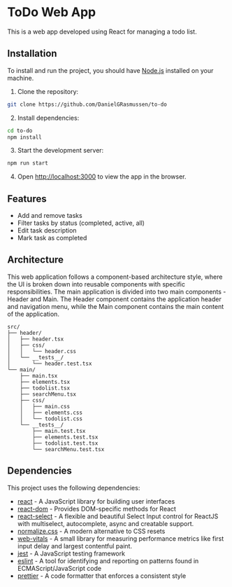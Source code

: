 # ToDo Web App

This is a web app developed using React for managing a todo list.

## Installation

To install and run the project, you should have [Node.js](https://nodejs.org/) installed on your machine.

1. Clone the repository:

```bash
git clone https://github.com/DanielGRasmussen/to-do
```

2. Install dependencies:

```bash
cd to-do
npm install
```

3. Start the development server:

```bash
npm run start
```

4. Open [http://localhost:3000](http://localhost:3000) to view the app in the browser.

## Features

- Add and remove tasks
- Filter tasks by status (completed, active, all)
- Edit task description
- Mark task as completed

## Architecture

This web application follows a component-based architecture style, where the UI is broken down into reusable components
with specific responsibilities. The main application is divided into two main components - Header and Main. The Header
component contains the application header and navigation menu, while the Main component contains the main content of the
application.

```
src/
├── header/
│   ├── header.tsx
│   ├── css/
│   │   └── header.css
│   └── __tests__/
│       └── header.test.tsx
└── main/
    ├── main.tsx
    ├── elements.tsx
    ├── todolist.tsx
    ├── searchMenu.tsx
    ├── css/
    │   ├── main.css
    │   ├── elements.css
    │   └── todolist.css
    └── __tests__/
        ├── main.test.tsx
        ├── elements.test.tsx
        ├── todolist.test.tsx
        └── searchMenu.test.tsx

```

## Dependencies

This project uses the following dependencies:

- [react](https://reactjs.org/) - A JavaScript library for building user interfaces
- [react-dom](https://reactjs.org/docs/react-dom.html) - Provides DOM-specific methods for React
- [react-select](https://react-select.com/home) - A flexible and beautiful Select Input control for ReactJS with
  multiselect, autocomplete, async and creatable support.
- [normalize.css](https://necolas.github.io/normalize.css/) - A modern alternative to CSS resets
- [web-vitals](https://github.com/GoogleChrome/web-vitals) - A small library for measuring performance metrics like
  first input delay and largest contentful paint.
- [jest](https://jestjs.io/) - A JavaScript testing framework
- [eslint](https://eslint.org/) - A tool for identifying and reporting on patterns found in ECMAScript/JavaScript code
- [prettier](https://prettier.io/) - A code formatter that enforces a consistent style
